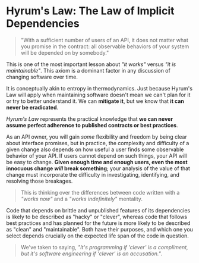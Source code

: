 # Hyrum's Law: The Law of Implicit Dependencies

> "With a sufficient number of users of an API, it does not matter what you promise in the contract: all observable behaviors of your system will be depended on by somebody."

This is one of the most important lesson about *"it works"* versus *"it is maintainable"*. This axiom is a dominant factor in any discussion of changing software over time.

It is conceptually akin to entropy in thermodynamics. Just because Hyrum's Law will apply when maintaining software doesn't mean we can't plan for it or try to better understand it. We can **mitigate it**, but we know that **it can never be eradicated**.

*Hyrum's Law* represents the practical knowledge that **we can never assume perfect adherence to published contracts or best practices**.

As an API owner, you will gain *some* flexibility and freedom by being clear about interface promises, but in practice, the complexity and difficulty of a given change also depends on how useful a user finds some observable behavior of your API. If users cannot depend on such things, your API will be easy to change. **Given enough time and enough users, even the most innocuous change *will* break something**; your analysis of the value of that change must incorporate the difficulty in investigating, identifying, and resolving those breakages.

> This is thinking over the differences between code written with a *"works now"* and a *"works indefinitely"* mentality.

Code that depends on brittle and unpublished features of its dependencies is likely to be described as "hacky" or "clever", whereas code that follows best practices and has planned for the future is more likely to be described as "clean" and "maintainable". Both have their purposes, and which one you select depends crucially on the expected life span of the code in question.

> We've taken to saying, *"It's programming if 'clever' is a compliment, but it's software engineering if 'clever' is an accusation."*.
